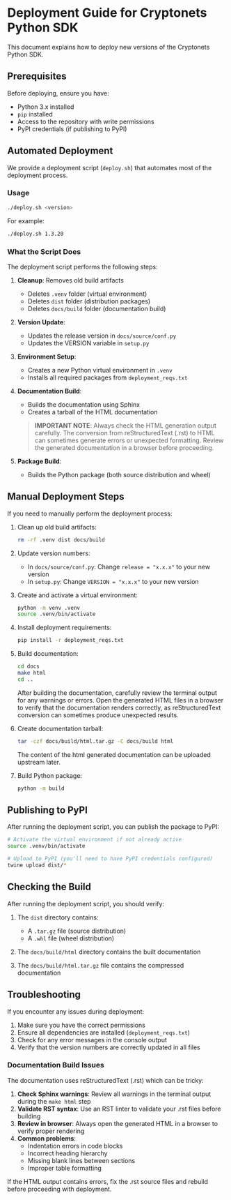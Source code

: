 # Deployment Guide for Cryptonets Python SDK

This document explains how to deploy new versions of the Cryptonets Python SDK.

## Prerequisites

Before deploying, ensure you have:

- Python 3.x installed
- `pip` installed
- Access to the repository with write permissions
- PyPI credentials (if publishing to PyPI)

## Automated Deployment

We provide a deployment script (`deploy.sh`) that automates most of the deployment process.

### Usage

```bash
./deploy.sh <version>
```

For example:

```bash
./deploy.sh 1.3.20
```

### What the Script Does

The deployment script performs the following steps:

1. **Cleanup**: Removes old build artifacts
   - Deletes `.venv` folder (virtual environment)
   - Deletes `dist` folder (distribution packages)
   - Deletes `docs/build` folder (documentation build)

2. **Version Update**:
   - Updates the release version in `docs/source/conf.py`
   - Updates the VERSION variable in `setup.py`

3. **Environment Setup**:
   - Creates a new Python virtual environment in `.venv`
   - Installs all required packages from `deployment_reqs.txt`

4. **Documentation Build**:
   - Builds the documentation using Sphinx
   - Creates a tarball of the HTML documentation

   > **IMPORTANT NOTE**: Always check the HTML generation output carefully. The conversion from reStructuredText (.rst) to HTML can sometimes generate errors or unexpected formatting. Review the generated documentation in a browser before proceeding.

5. **Package Build**:
   - Builds the Python package (both source distribution and wheel)

## Manual Deployment Steps

If you need to manually perform the deployment process:

1. Clean up old build artifacts:

   ```bash
   rm -rf .venv dist docs/build
   ```

2. Update version numbers:
   - In `docs/source/conf.py`: Change `release = "x.x.x"` to your new version
   - In `setup.py`: Change `VERSION = "x.x.x"` to your new version

3. Create and activate a virtual environment:

   ```bash
   python -m venv .venv
   source .venv/bin/activate
   ```

4. Install deployment requirements:

   ```bash
   pip install -r deployment_reqs.txt
   ```

5. Build documentation:

   ```bash
   cd docs
   make html
   cd ..
   ```

   After building the documentation, carefully review the terminal output for any warnings or errors. Open the generated HTML files in a browser to verify that the documentation renders correctly, as reStructuredText conversion can sometimes produce unexpected results.

6. Create documentation tarball:

   ```bash
   tar -czf docs/build/html.tar.gz -C docs/build html
   ```

   The content of the html generated documentation can be uploaded upstream later.

7. Build Python package:

   ```bash
   python -m build
   ```

## Publishing to PyPI

After running the deployment script, you can publish the package to PyPI:

```bash
# Activate the virtual environment if not already active
source .venv/bin/activate

# Upload to PyPI (you'll need to have PyPI credentials configured)
twine upload dist/*
```

## Checking the Build

After running the deployment script, you should verify:

1. The `dist` directory contains:
   - A `.tar.gz` file (source distribution)
   - A `.whl` file (wheel distribution)

2. The `docs/build/html` directory contains the built documentation

3. The `docs/build/html.tar.gz` file contains the compressed documentation

## Troubleshooting

If you encounter any issues during deployment:

1. Make sure you have the correct permissions
2. Ensure all dependencies are installed (`deployment_reqs.txt`)
3. Check for any error messages in the console output
4. Verify that the version numbers are correctly updated in all files

### Documentation Build Issues

The documentation uses reStructuredText (.rst) which can be tricky:

1. **Check Sphinx warnings**: Review all warnings in the terminal output during the `make html` step
2. **Validate RST syntax**: Use an RST linter to validate your .rst files before building
3. **Review in browser**: Always open the generated HTML in a browser to verify proper rendering
4. **Common problems**:
   - Indentation errors in code blocks
   - Incorrect heading hierarchy
   - Missing blank lines between sections
   - Improper table formatting
   
If the HTML output contains errors, fix the .rst source files and rebuild before proceeding with deployment.
